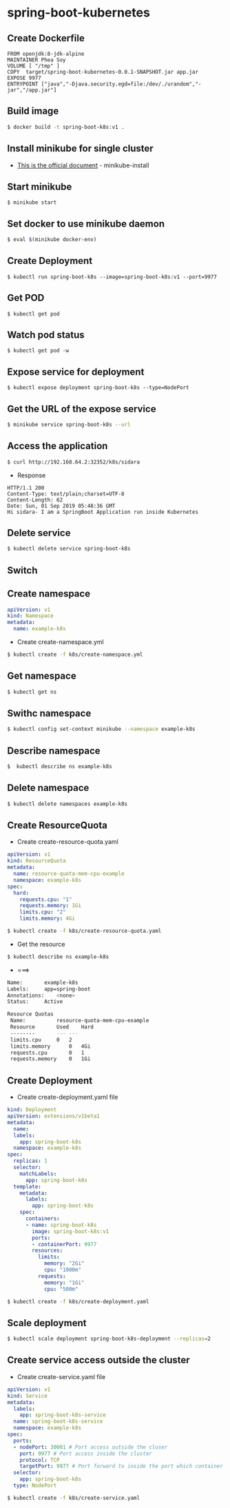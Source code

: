 # spring-boot-kubernetes
## Create Dockerfile
```
FROM openjdk:8-jdk-alpine
MAINTAINER Phea Soy
VOLUME [ "/tmp" ]
COPY  target/spring-boot-kubernetes-0.0.1-SNAPSHOT.jar app.jar
EXPOSE 9977
ENTRYPOINT ["java","-Djava.security.egd=file:/dev/./urandom","-jar","/app.jar"]
```
## Build image
```bash
$ docker build -t spring-boot-k8s:v1 .
```

## Install minikube for single cluster

* [This is the official document](https://kubernetes.io/docs/tasks/tools/install-minikube/) - minikube-install

## Start minikube
```base
$ minikube start
```
## Set docker to use minikube daemon
```bash
$ eval $(minikube docker-env)

```
## Create Deployment
```base
$ kubectl run spring-boot-k8s --image=spring-boot-k8s:v1 --port=9977
```

## Get POD
```base
$ kubectl get pod
```

## Watch pod status
```base
$ kubectl get pod -w
```

## Expose service for deployment
```base
$ kubectl expose deployment spring-boot-k8s --type=NodePort
```
## Get the URL of the expose service
```bash
$ minikube service spring-boot-k8s --url
```
## Access the application
```bash
$ curl http://192.168.64.2:32352/k8s/sidara
```
* Response
```
HTTP/1.1 200 
Content-Type: text/plain;charset=UTF-8
Content-Length: 62
Date: Sun, 01 Sep 2019 05:48:36 GMT
Hi sidara- I am a SpringBoot Application run inside Kubernetes
```
## Delete service
```bash
$ kubectl delete service spring-boot-k8s
```


## Switch 
## Create  namespace

```yaml
apiVersion: v1
kind: Namespace
metadata: 
  name: example-k8s
```
* Create create-namespace.yml
```bash
$ kubectl create -f k8s/create-namespace.yml
```
## Get namespace
```bash
$ kubectl get ns
```
## Swithc namespace
```bash
$ kubectl config set-context minikube --namespace example-k8s
```
## Describe namespace
```bash
$  kubectl describe ns example-k8s
```
## Delete namespace
```bash
$ kubectl delete namespaces example-k8s
```

## Create ResourceQuota
* Create create-resource-quota.yaml
```yaml
apiVersion: v1
kind: ResourceQuota
metadata:
  name: resource-quota-mem-cpu-example
  namespace: example-k8s
spec:
  hard: 
    requests.cpu: "1"
    requests.memory: 1Gi
    limits.cpu: "2"
    limits.memory: 4Gi
```

```bash
$ kubectl create -f k8s/create-resource-quota.yaml 
```
* Get the resource
```bash
$ kubectl describe ns example-k8s
```
* ===>
```bash
Name:		example-k8s
Labels:		app=spring-boot
Annotations:	<none>
Status:		Active

Resource Quotas
 Name:			resource-quota-mem-cpu-example
 Resource		Used	Hard
 --------		---	---
 limits.cpu		0	2
 limits.memory		0	4Gi
 requests.cpu		0	1
 requests.memory	0	1Gi
```
## Create Deployment
* Create create-deployment.yaml file
```yaml
kind: Deployment
apiVersion: extensions/v1beta1
metadata:
  name:   
  labels:
    app: spring-boot-k8s
  namespace: example-k8s
spec:
  replicas: 1
  selector:
    matchLabels:
      app: spring-boot-k8s
  template:
    metadata:
      labels:
        app: spring-boot-k8s
    spec:
      containers:
      - name: spring-boot-k8s
        image: spring-boot-k8s:v1
        ports:
        - containerPort: 9977
        resources:
          limits:
            memory: "2Gi"
            cpu: "1000m"
          requests: 
            memory: "1Gi"
            cpu: "500m"
```
```bash
$ kubectl create -f k8s/create-deployment.yaml
```
## Scale deployment
```bash
$ kubectl scale deployment spring-boot-k8s-deployment --replicas=2
```
## Create service access outside the cluster
* Create create-service.yaml file
```yaml
apiVersion: v1
kind: Service
metadata:
  labels:
    app: spring-boot-k8s-service
  name: spring-boot-k8s-service
  namespace: example-k8s
spec:
  ports:
  - nodePort: 30001 # Port access outside the cluser
    port: 9977 # Port access inside the cluster
    protocol: TCP
    targetPort: 9977 # Port forward to inside the port which container running
  selector:
    app: spring-boot-k8s
  type: NodePort
```

```bash
$ kubectl create -f k8s/create-service.yaml
```
